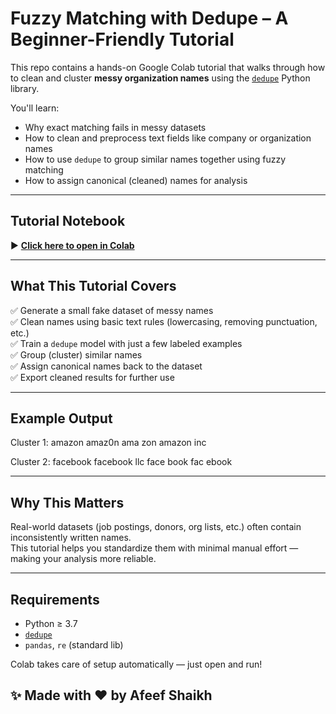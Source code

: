 # Fuzzy Matching with Dedupe – A Beginner-Friendly Tutorial

This repo contains a hands-on Google Colab tutorial that walks through how to clean and cluster **messy organization names** using the [`dedupe`](https://github.com/dedupeio/dedupe) Python library.

You'll learn:
- Why exact matching fails in messy datasets
- How to clean and preprocess text fields like company or organization names
- How to use `dedupe` to group similar names together using fuzzy matching
- How to assign canonical (cleaned) names for analysis

---

## Tutorial Notebook

▶ **[Click here to open in Colab](https://colab.research.google.com/github/afeef-shaikh/fuzzy-matching-tutorial/blob/main/Tutorial_Cleaning_Messy_Names_with_Dedupe.ipynb)**  


---

## What This Tutorial Covers

✅ Generate a small fake dataset of messy names  
✅ Clean names using basic text rules (lowercasing, removing punctuation, etc.)  
✅ Train a `dedupe` model with just a few labeled examples  
✅ Group (cluster) similar names  
✅ Assign canonical names back to the dataset  
✅ Export cleaned results for further use

---

## Example Output 
Cluster 1: amazon
amaz0n
ama zon
amazon inc

Cluster 2: facebook
facebook llc
face book
fac ebook


---

## Why This Matters

Real-world datasets (job postings, donors, org lists, etc.) often contain inconsistently written names.  
This tutorial helps you standardize them with minimal manual effort — making your analysis more reliable.

---

## Requirements

- Python ≥ 3.7  
- [`dedupe`](https://docs.dedupe.io/en/latest/Installation.html)  
- `pandas`, `re` (standard lib)

Colab takes care of setup automatically — just open and run!


## ✨ Made with ❤️ by Afeef Shaikh

